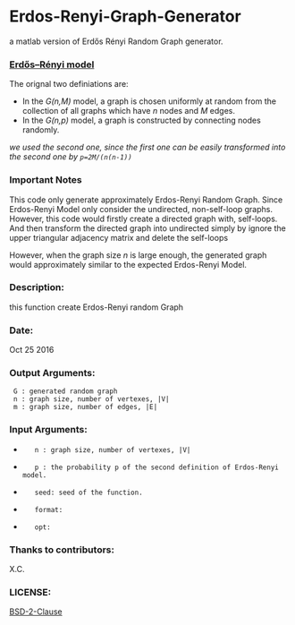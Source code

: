 # Erdos-Renyi-Graph-Generator
a matlab version of Erdős Rényi Random Graph generator.

### [Erdős–Rényi model](https://en.wikipedia.org/wiki/Erd%C5%91s%E2%80%93R%C3%A9nyi_model)

The orignal two definiations are:

* In the *G(n,M)* model, a graph is chosen uniformly at random from the collection of all graphs which have *n* nodes and *M* edges. 
* In the *G(n,p)* model, a graph is constructed by connecting nodes randomly.

*we used the second one, since the first one can be easily transformed into the second one by `p=2M/(n(n-1))`*  

### Important Notes
This code only generate approximately Erdos-Renyi Random Graph. 
Since Erdos-Renyi Model only consider the undirected, non-self-loop
graphs. However, this code would firstly create a directed graph with,
self-loops. And then transform the directed graph into undirected simply
by ignore the upper triangular adjacency matrix and delete the self-loops  
        
However, when the graph size *n* is large enough, the generated graph would
approximately similar to the expected Erdos-Renyi Model.


### Description:
this function create Erdos-Renyi random Graph

### Date: 
Oct 25 2016

### Output Arguments:
     G : generated random graph
     n : graph size, number of vertexes, |V|
     m : graph size, number of edges, |E|

### Input Arguments:
*        n : graph size, number of vertexes, |V|
*        p : the probability p of the second definition of Erdos-Renyi model.
*        seed: seed of the function. 
*        format:
*        opt:

### Thanks to contributors: 
X.C.


### LICENSE:
[BSD-2-Clause](https://opensource.org/licenses/BSD-2-Clause)


